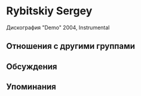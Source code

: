 # Rybitskiy Sergey

Дискография
"Demo" 2004, Instrumental

## Отношения с другими группами


## Обсуждения


## Упоминания

